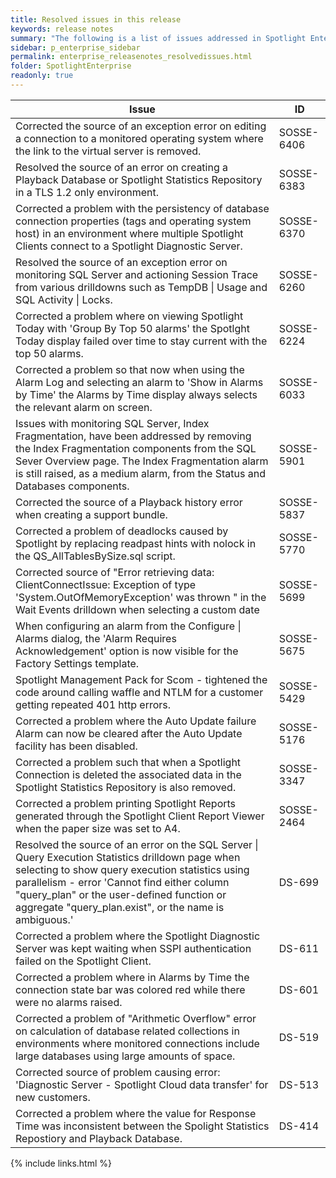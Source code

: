 ```yaml
---
title: Resolved issues in this release
keywords: release notes
summary: "The following is a list of issues addressed in Spotlight Enterprise 12.0"
sidebar: p_enterprise_sidebar
permalink: enterprise_releasenotes_resolvedissues.html
folder: SpotlightEnterprise
readonly: true
---
```



Issue | ID
------|---
Corrected the source of an exception error on editing a connection to a monitored operating system where the link to the virtual server is removed. | SOSSE-6406
Resolved the source of an error on creating a Playback Database or Spotlight Statistics Repository in a TLS 1.2 only environment. | SOSSE-6383
Corrected a problem with the persistency of database connection properties (tags and operating system host) in an environment where multiple Spotlight Clients connect to a Spotlight Diagnostic Server. | SOSSE-6370
Resolved the source of an exception error on monitoring SQL Server and actioning Session Trace from various drilldowns such as TempDB \| Usage and SQL Activity \| Locks. | SOSSE-6260
Corrected a problem where on viewing Spotlight Today with 'Group By Top 50 alarms' the Spotlght Today display failed over time to stay current with the top 50 alarms. | SOSSE-6224
Corrected a problem so that now when using the Alarm Log and selecting an alarm to 'Show in Alarms by Time' the Alarms by Time display always selects the relevant alarm on screen. | SOSSE-6033
Issues with monitoring SQL Server, Index Fragmentation, have been addressed by removing the Index Fragmentation components from the SQL Sever Overview page. The Index Fragmentation alarm is still raised, as a medium alarm, from the Status and Databases components. | SOSSE-5901
Corrected the source of a Playback history error when creating a support bundle. | SOSSE-5837
Corrected a problem of deadlocks caused by Spotlight by replacing readpast hints with nolock in the QS_AllTablesBySize.sql script. | SOSSE-5770
Corrected source of "Error retrieving data: ClientConnectIssue: Exception of type 'System.OutOfMemoryException' was thrown " in the Wait Events drilldown when selecting a custom date | SOSSE-5699
When configuring an alarm from the Configure \| Alarms dialog, the 'Alarm Requires Acknowledgement' option is now visible for the Factory Settings template. | SOSSE-5675
Spotlight Management Pack for Scom - tightened the code around calling waffle and NTLM for a customer getting repeated 401 http errors. | SOSSE-5429
Corrected a problem where the Auto Update failure Alarm can now be cleared after the Auto Update facility has been disabled. | SOSSE-5176
Corrected a problem such that when a Spotlight Connection is deleted the associated data in the Spotlight Statistics Repository is also removed. | SOSSE-3347
Corrected a problem printing Spotlight Reports generated through the Spotlight Client Report Viewer when the paper size was set to A4. | SOSSE-2464
Resolved the source of an error on the SQL Server \| Query Execution Statistics drilldown page when selecting to show query execution statistics using parallelism - error 'Cannot find either column "query_plan" or the user-defined function or aggregate "query_plan.exist", or the name is ambiguous.' | DS-699
Corrected a problem where the Spotlight Diagnostic Server was kept waiting when SSPI authentication failed on the Spotlight Client. | DS-611
Corrected a problem where in Alarms by Time the connection state bar was colored red while there were no alarms raised. | DS-601
Corrected a problem of "Arithmetic Overflow" error on calculation of database related collections in environments where monitored connections include large databases using large amounts of space. | DS-519
Corrected source of problem causing error: 'Diagnostic Server - Spotlight Cloud data transfer' for new customers. | DS-513
Corrected a problem where the value for Response Time was inconsistent between the Spolight Statistics Repostiory and Playback Database. | DS-414




{% include links.html %}
